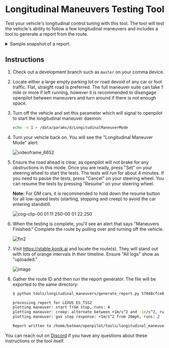 # Longitudinal Maneuvers Testing Tool

Test your vehicle's longitudinal control tuning with this tool. The tool will test the vehicle's ability to follow a few longitudinal maneuvers and includes a tool to generate a report from the route.

<details><summary>Sample snapshot of a report.</summary><img width="600px" src="https://github.com/user-attachments/assets/d18d0c7d-2bde-44c1-8e86-1741ed442ad8"></details>

## Instructions

1. Check out a development branch such as `master` on your comma device.
2. Locate either a large empty parking lot or road devoid of any car or foot traffic. Flat, straight road is preferred. The full maneuver suite can take 1 mile or more if left running, however it is recommended to disengage openpilot between maneuvers and turn around if there is not enough space.
3. Turn off the vehicle and set this parameter which will signal to openpilot to start the longitudinal maneuver daemon:

   ```sh
   echo -n 1 > /data/params/d/LongitudinalManeuverMode
   ```

4. Turn your vehicle back on. You will see the "Longitudinal Maneuver Mode" alert:

   ![videoframe_6652](https://github.com/user-attachments/assets/e9d4c95a-cd76-4ab7-933e-19937792fa0f)

5. Ensure the road ahead is clear, as openpilot will not brake for any obstructions in this mode. Once you are ready, press "Set" on your steering wheel to start the tests. The tests will run for about 4 minutes. If you need to pause the tests, press "Cancel" on your steering wheel. You can resume the tests by pressing "Resume" on your steering wheel.

   **Note:** For GM cars, it is recommended to hold down the resume button for all low-speed tests (starting, stopping and creep) to avoid the car entering standstill.

   ![cog-clip-00 01 11 250-00 01 22 250](https://github.com/user-attachments/assets/c312c1cc-76e8-46e1-a05e-bb9dfb58994f)

6. When the testing is complete, you'll see an alert that says "Maneuvers Finished." Complete the route by pulling over and turning off the vehicle.

   ![fin2](https://github.com/user-attachments/assets/c06960ae-7cfb-44af-beaa-4dc28848e49d)

7. Visit https://stable.konik.ai and locate the route(s). They will stand out with lots of orange intervals in their timeline. Ensure "All logs" show as "uploaded."

   ![image](https://github.com/user-attachments/assets/cfe4c6d9-752f-4b24-b421-4b90a01933dc)

8. Gather the route ID and then run the report generator. The file will be exported to the same directory:

    ```sh
    $ python tools/longitudinal_maneuvers/generate_report.py 57048cfce01d9625/0000010e--5b26bc3be7 'pcm accel compensation'

    processing report for LEXUS_ES_TSS2
    plotting maneuver: start from stop, runs: 4
    plotting maneuver: creep: alternate between +1m/s^2 and -1m/s^2, runs: 2
    plotting maneuver: gas step response: +1m/s^2 from 20mph, runs: 2

    Report written to /home/batman/openpilot/tools/longitudinal_maneuvers/longitudinal_reports/LEXUS_ES_TSS2_57048cfce01d9625_0000010e--5b26bc3be7.html
    ```

You can reach out on [Discord](https://discord.comma.ai) if you have any questions about these instructions or the tool itself.
